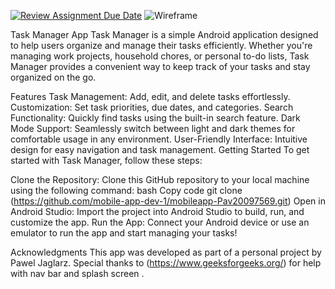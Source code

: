 [![Review Assignment Due Date](https://classroom.github.com/assets/deadline-readme-button-24ddc0f5d75046c5622901739e7c5dd533143b0c8e959d652212380cedb1ea36.svg)](https://classroom.github.com/a/ZX5kW5CC)
![Wireframe](https://github.com/mobile-app-dev-1/mobileapp-Pav20097569/assets/97963243/7c45e454-f04d-4be1-a8cd-68778af5c0de)


Task Manager App
Task Manager is a simple Android application designed to help users organize and manage their tasks efficiently. Whether you're managing work projects, household chores, or personal to-do lists, Task Manager provides a convenient way to keep track of your tasks and stay organized on the go.

Features
Task Management: Add, edit, and delete tasks effortlessly.
Customization: Set task priorities, due dates, and categories.
Search Functionality: Quickly find tasks using the built-in search feature.
Dark Mode Support: Seamlessly switch between light and dark themes for comfortable usage in any environment.
User-Friendly Interface: Intuitive design for easy navigation and task management.
Getting Started
To get started with Task Manager, follow these steps:

Clone the Repository: Clone this GitHub repository to your local machine using the following command:
bash
Copy code
git clone (https://github.com/mobile-app-dev-1/mobileapp-Pav20097569.git)
Open in Android Studio: Import the project into Android Studio to build, run, and customize the app.
Run the App: Connect your Android device or use an emulator to run the app and start managing your tasks!

Acknowledgments
This app was developed as part of a personal project by Pawel Jaglarz.
Special thanks to (https://www.geeksforgeeks.org/) for help with nav bar and splash screen .
